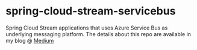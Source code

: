 # spring-cloud-stream-servicebus
Spring Cloud Stream applications that uses Azure Service Bus as underlying messaging platform. The details about this repo are available in my blog @ [Medium](https://medium.com/kinandcartacreated/migrate-to-azure-spring-cloud-series-part-1-spring-cloud-stream-with-azure-service-bus-57dc1918b249)

